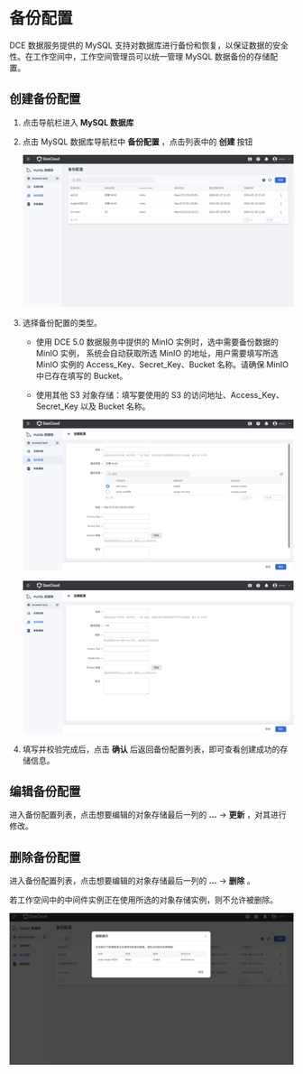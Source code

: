 # 备份配置

DCE 数据服务提供的 MySQL 支持对数据库进行备份和恢复，以保证数据的安全性。在工作空间中，工作空间管理员可以统一管理 MySQL 数据备份的存储配置。

## 创建备份配置

1. 点击导航栏进入 **MySQL 数据库**
2. 点击 MySQL 数据库导航栏中 **备份配置** ，点击列表中的 **创建** 按钮

    ![mysql-backup-config](../../images/mysql-backup-config.png)

3. 选择备份配置的类型。

    - 使用 DCE 5.0 数据服务中提供的 MinIO 实例时，选中需要备份数据的 MinIO 实例，
      系统会自动获取所选 MinIO 的地址，用户需要填写所选 MinIO 实例的 Access_Key、Secret_Key、Bucket 名称。请确保 MinIO 中已存在填写的 Bucket。

    - 使用其他 S3 对象存储：填写要使用的 S3 的访问地址、Access_Key、Secret_Key 以及 Bucket 名称。

    ![mysql-backup-config](../../images/mysql-backup-config-1.png)

    ![mysql-backup-config](../../images/mysql-backup-config-2.png)

4. 填写并校验完成后，点击 **确认** 后返回备份配置列表，即可查看创建成功的存储信息。

## 编辑备份配置

进入备份配置列表，点击想要编辑的对象存储最后一列的 **...** -> **更新** ，对其进行修改。

## 删除备份配置

进入备份配置列表，点击想要编辑的对象存储最后一列的 **...** -> **删除** 。

若工作空间中的中间件实例正在使用所选的对象存储实例，则不允许被删除。

![mysql-backup-config](../../images/mysql-backup-config-3.png)
